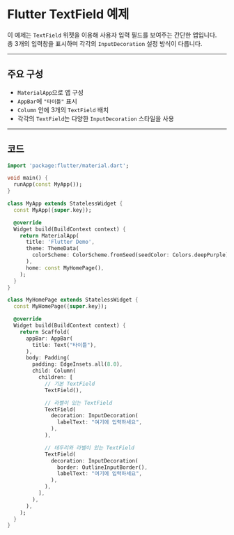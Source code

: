 # Flutter TextField 예제

이 예제는 `TextField` 위젯을 이용해 사용자 입력 필드를 보여주는 간단한 앱입니다.  
총 3개의 입력창을 표시하며 각각의 `InputDecoration` 설정 방식이 다릅니다.

---

## 주요 구성

- `MaterialApp`으로 앱 구성
- `AppBar`에 `"타이틀"` 표시
- `Column` 안에 3개의 `TextField` 배치
- 각각의 `TextField`는 다양한 `InputDecoration` 스타일을 사용

---

## 코드

```dart
import 'package:flutter/material.dart';

void main() {
  runApp(const MyApp());
}

class MyApp extends StatelessWidget {
  const MyApp({super.key});

  @override
  Widget build(BuildContext context) {
    return MaterialApp(
      title: 'Flutter Demo',
      theme: ThemeData(
        colorScheme: ColorScheme.fromSeed(seedColor: Colors.deepPurple),
      ),
      home: const MyHomePage(),
    );
  }
}

class MyHomePage extends StatelessWidget {
  const MyHomePage({super.key});

  @override
  Widget build(BuildContext context) {
    return Scaffold(
      appBar: AppBar(
        title: Text("타이틀"),
      ),
      body: Padding(
        padding: EdgeInsets.all(8.0),
        child: Column(
          children: [
            // 기본 TextField
            TextField(),

            // 라벨이 있는 TextField
            TextField(
              decoration: InputDecoration(
                labelText: "여기에 입력하세요",
              ),
            ),

            // 테두리와 라벨이 있는 TextField
            TextField(
              decoration: InputDecoration(
                border: OutlineInputBorder(),
                labelText: "여기에 입력하세요",
              ),
            ),
          ],
        ),
      ),
    );
  }
}
